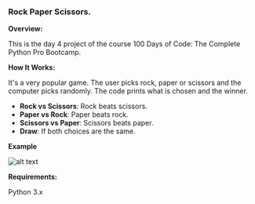 ### **Rock Paper Scissors.**

**Overview:**

This is the day 4 project of the course 100 Days of Code: The Complete Python Pro Bootcamp.

**How It Works:**

It's a very popular game. The user picks rock, paper or scissors and the computer picks randomly. 
The code prints what is chosen and the winner.

   - **Rock vs Scissors**: Rock beats scissors.
   - **Paper vs Rock**: Paper beats rock.
   - **Scissors vs Paper**: Scissors beats paper.
   - **Draw**: If both choices are the same.


**Example**

![alt text]()

**Requirements:**

Python 3.x
